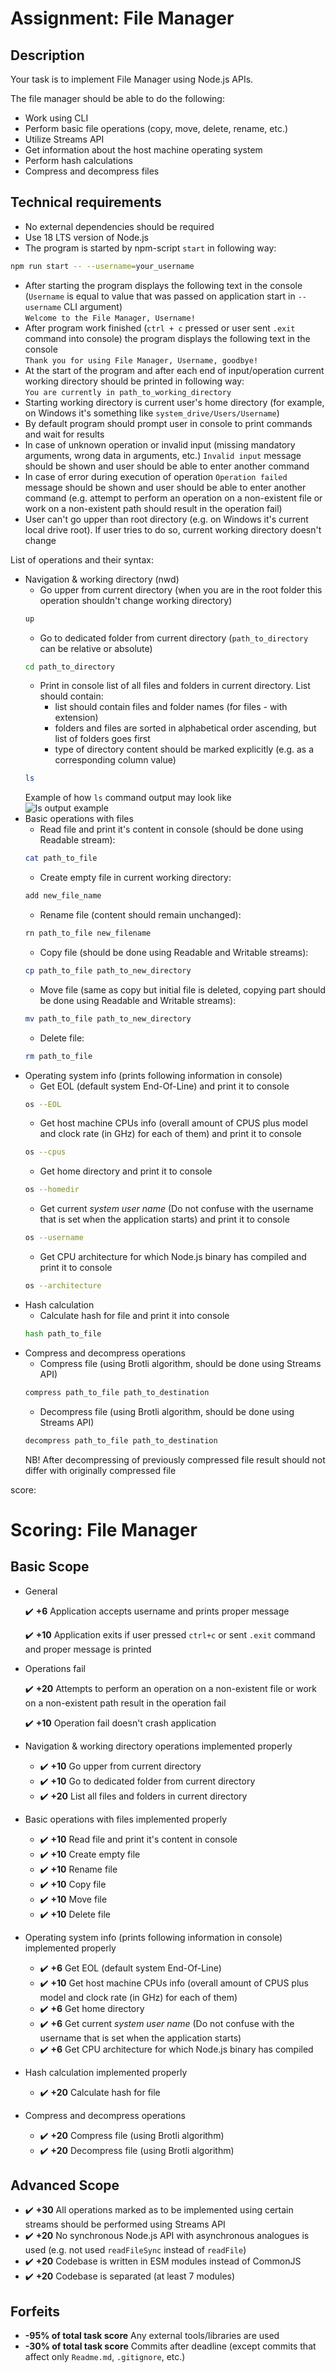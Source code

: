 # Assignment: File Manager

## Description

Your task is to implement File Manager using Node.js APIs.

The file manager should be able to do the following:

- Work using CLI
- Perform basic file operations (copy, move, delete, rename, etc.)
- Utilize Streams API
- Get information about the host machine operating system
- Perform hash calculations
- Compress and decompress files

## Technical requirements

- No external dependencies should be required
- Use 18 LTS version of Node.js
- The program is started by npm-script `start` in following way:
```bash
npm run start -- --username=your_username
```
- After starting the program displays the following text in the console (`Username` is equal to value that was passed on application start in `--username` CLI argument)  
`Welcome to the File Manager, Username!`  
- After program work finished (`ctrl + c` pressed or user sent `.exit` command into console) the program displays the following text in the console  
`Thank you for using File Manager, Username, goodbye!`  
- At the start of the program and after each end of input/operation current working directory should be printed in following way:  
`You are currently in path_to_working_directory`  
- Starting working directory is current user's home directory (for example, on Windows it's something like `system_drive/Users/Username`)
- By default program should prompt user in console to print commands and wait for results  
- In case of unknown operation or invalid input (missing mandatory arguments, wrong data in arguments, etc.) `Invalid input` message should be shown and user should be able to enter another command
- In case of error during execution of operation `Operation failed` message should be shown and user should be able to enter another command (e.g. attempt to perform an operation on a non-existent file or work on a non-existent path should result in the operation fail)
- User can't go upper than root directory (e.g. on Windows it's current local drive root). If user tries to do so, current working directory doesn't change  

List of operations and their syntax:
- Navigation & working directory (nwd)
    - Go upper from current directory (when you are in the root folder this operation shouldn't change working directory)  
    ```bash
    up
    ```
    - Go to dedicated folder from current directory (`path_to_directory` can be relative or absolute)
    ```bash
    cd path_to_directory
    ```
    - Print in console list of all files and folders in current directory. List should contain:
        - list should contain files and folder names (for files - with extension)
        - folders and files are sorted in alphabetical order ascending, but list of folders goes first
        - type of directory content should be marked explicitly (e.g. as a corresponding column value)
    ```bash
    ls
    ```
    Example of how `ls` command output may look like  
    ![ls output example](./ls-example.JPG)  
- Basic operations with files
    - Read file and print it's content in console (should be done using Readable stream): 
    ```bash
    cat path_to_file
    ```
    - Create empty file in current working directory: 
    ```bash
    add new_file_name
    ```
    - Rename file (content should remain unchanged): 
    ```bash
    rn path_to_file new_filename
    ```
    - Copy file (should be done using Readable and Writable streams): 
    ```bash
    cp path_to_file path_to_new_directory
    ```
    - Move file (same as copy but initial file is deleted, copying part should be done using Readable and Writable streams): 
    ```bash
    mv path_to_file path_to_new_directory
    ```
    - Delete file: 
    ```bash
    rm path_to_file
    ```
- Operating system info (prints following information in console)
    - Get EOL (default system End-Of-Line) and print it to console  
    ```bash
    os --EOL
    ```
    - Get host machine CPUs info (overall amount of CPUS plus model and clock rate (in GHz) for each of them) and print it to console  
    ```bash
    os --cpus
    ```
    - Get home directory and print it to console  
    ```bash
    os --homedir
    ```
    - Get current *system user name* (Do not confuse with the username that is set when the application starts) and print it to console  
    ```bash
    os --username
    ```
    - Get CPU architecture for which Node.js binary has compiled and print it to console  
    ```bash
    os --architecture
    ```
- Hash calculation  
    - Calculate hash for file and print it into console  
    ```bash
    hash path_to_file
    ```
- Compress and decompress operations  
    - Compress file (using Brotli algorithm, should be done using Streams API)  
    ```bash
    compress path_to_file path_to_destination
    ```
    - Decompress file (using Brotli algorithm, should be done using Streams API)  
    ```bash
    decompress path_to_file path_to_destination
    ```  
    NB! After decompressing of previously compressed file result should not differ with originally compressed file
    
score:

# Scoring: File Manager
## Basic Scope
- General 

    ✔️  **+6** Application accepts username and prints proper message
    
    ✔️ **+10** Application exits if user pressed `ctrl+c` or sent `.exit` command and proper message is printed
- Operations fail

    ✔️ **+20** Attempts to perform an operation on a non-existent file or work on a non-existent path result in the operation fail

    ✔️ **+10** Operation fail doesn't crash application
- Navigation & working directory operations implemented properly
    - ✔️ **+10** Go upper from current directory
    - ✔️ **+10** Go to dedicated folder from current directory
    - ✔️ **+20** List all files and folders in current directory
- Basic operations with files implemented properly

  - ✔️ **+10** Read file and print it's content in console
  - ✔️ **+10** Create empty file
  - ✔️ **+10** Rename file
  - ✔️ **+10** Copy file
  - ✔️ **+10** Move file 
  - ✔️ **+10** Delete file
- Operating system info (prints following information in console) implemented properly
    - ✔️ **+6** Get EOL (default system End-Of-Line)
    - ✔️ **+10** Get host machine CPUs info (overall amount of CPUS plus model and clock rate (in GHz) for each of them)
    - ✔️ **+6** Get home directory
    - ✔️ **+6** Get current *system user name* (Do not confuse with the username that is set when the application starts)
  - ✔️ **+6** Get CPU architecture for which Node.js binary has compiled
- Hash calculation implemented properly
    - ✔️ **+20** Calculate hash for file 
- Compress and decompress operations
    - ✔️ **+20** Compress file (using Brotli algorithm)
    - ✔️ **+20** Decompress file (using Brotli algorithm)

## Advanced Scope

- ✔️ **+30** All operations marked as to be implemented using certain streams should be performed using Streams API
- ✔️ **+20** No synchronous Node.js API with asynchronous analogues is used (e.g. not used `readFileSync` instead of `readFile`)  
- ✔️ **+20** Codebase is written in ESM modules instead of CommonJS
- ✔️ **+20** Codebase is separated (at least 7 modules)

## Forfeits

- **-95% of total task score** Any external tools/libraries are used
- **-30% of total task score** Commits after deadline (except commits that affect only `Readme.md`, `.gitignore`, etc.)

